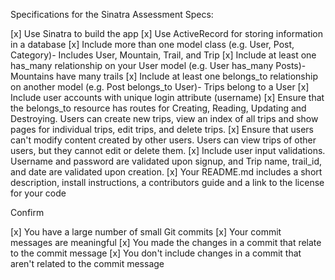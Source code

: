 
Specifications for the Sinatra Assessment
Specs:

[x] Use Sinatra to build the app
[x] Use ActiveRecord for storing information in a database
[x] Include more than one model class (e.g. User, Post, Category)- Includes User, Mountain, Trail, and Trip
[x] Include at least one has_many relationship on your User model (e.g. User has_many Posts)- Mountains have many trails
[x] Include at least one belongs_to relationship on another model (e.g. Post belongs_to User)- Trips belong to a User
[x] Include user accounts with unique login attribute (username)
[x] Ensure that the belongs_to resource has routes for Creating, Reading, Updating and Destroying. Users can create new trips, view an index of all trips and show pages for individual trips, edit trips, and delete trips.
[x] Ensure that users can't modify content created by other users. Users can view trips of other users, but they cannot edit or delete them.
[x] Include user input validations. Username and password are validated upon signup, and Trip name, trail_id, and date are validated upon creation.
[x] Your README.md includes a short description, install instructions, a contributors guide and a link to the license for your code

Confirm

[x] You have a large number of small Git commits
[x] Your commit messages are meaningful
[x] You made the changes in a commit that relate to the commit message
[x] You don't include changes in a commit that aren't related to the commit message
